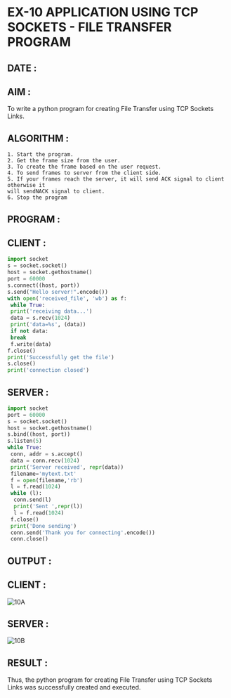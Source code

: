 # EX-10 APPLICATION USING TCP SOCKETS - FILE TRANSFER PROGRAM

## DATE : 

## AIM :
To write a python program for creating File Transfer using TCP Sockets Links.


## ALGORITHM :
```
1. Start the program.
2. Get the frame size from the user.
3. To create the frame based on the user request.
4. To send frames to server from the client side.
5. If your frames reach the server, it will send ACK signal to client otherwise it
will sendNACK signal to client.
6. Stop the program
```

## PROGRAM :
## CLIENT :
```PYTHON 3
import socket
s = socket.socket()
host = socket.gethostname()
port = 60000
s.connect((host, port))
s.send("Hello server!".encode())
with open('received_file', 'wb') as f:
 while True:
 print('receiving data...')
 data = s.recv(1024)
 print('data=%s', (data))
 if not data:
 break
 f.write(data)
f.close()
print('Successfully get the file')
s.close()
print('connection closed')
```

## SERVER :
```PYTHON 3
import socket
port = 60000
s = socket.socket()
host = socket.gethostname()
s.bind((host, port))
s.listen(5)
while True:
 conn, addr = s.accept()
 data = conn.recv(1024)
 print('Server received', repr(data))
 filename='mytext.txt'
 f = open(filename,'rb')
 l = f.read(1024)
 while (l):
  conn.send(l)
  print('Sent ',repr(l))
  l = f.read(1024)
 f.close()
 print('Done sending')
 conn.send('Thank you for connecting'.encode())
 conn.close()
```

## OUTPUT :
## CLIENT :
![10A](https://github.com/JoshuaSamuel7/EX-10/assets/118343296/6068d73d-09d0-4c1b-bbfb-d64164757e33)

## SERVER :
![10B](https://github.com/JoshuaSamuel7/EX-10/assets/118343296/e3cde2b0-c456-4270-852c-a7a2b3b9f04e)
## RESULT :
Thus, the python program for creating File Transfer using TCP Sockets Links was
successfully created and executed.
